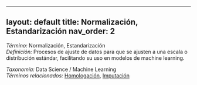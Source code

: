 
---
layout: default
title: Normalización, Estandarización
nav_order: 2
---

*Término:* Normalización, Estandarización  
*Definición:* Procesos de ajuste de datos para que se ajusten a una escala o distribución estándar, facilitando su uso en modelos de machine learning.

*Taxonomía:* Data Science / Machine Learning  
*Términos relacionados:* [Homologación](https://maleniski.github.io/diccionario-angl-tec-mx/docs/alfabeticamente/H/homologacin/), [Imputación](https://maleniski.github.io/diccionario-angl-tec-mx/docs/alfabeticamente/I/imputacin/)
